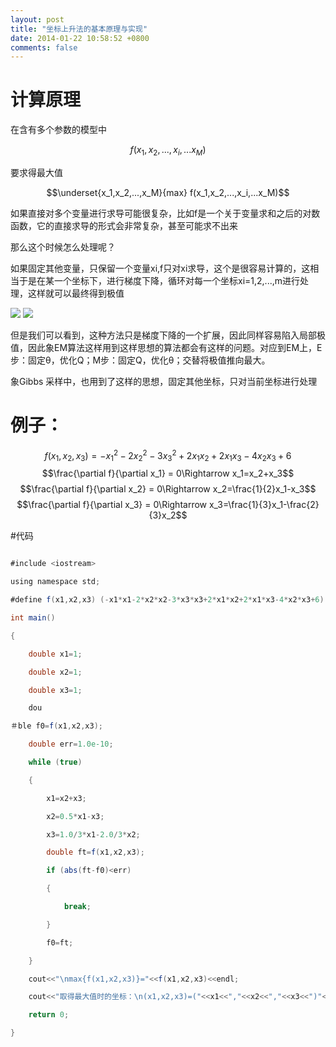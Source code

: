 ```yaml
---
layout: post
title: "坐标上升法的基本原理与实现"
date: 2014-01-22 10:58:52 +0800
comments: false
---
```


# 计算原理

在含有多个参数的模型中

$$f(x_1,x_2,...,x_i,...x_M)$$

要求得最大值

$$\underset{x_1,x_2,...,x_M}{max} f(x_1,x_2,...,x_i,...x_M)$$
 

如果直接对多个变量进行求导可能很复杂，比如f是一个关于变量求和之后的对数函数，它的直接求导的形式会非常复杂，甚至可能求不出来
 
那么这个时候怎么处理呢？
 

如果固定其他变量，只保留一个变量xi,f只对xi求导，这个是很容易计算的，这相当于是在某一个坐标下，进行梯度下降，循环对每一个坐标xi=1,2,...,m进行处理，这样就可以最终得到极值

![](http://img.my.csdn.net/uploads/201212/20/1355982599_1178.png)
![](http://img.my.csdn.net/uploads/201212/20/1355982695_2277.png)

但是我们可以看到，这种方法只是梯度下降的一个扩展，因此同样容易陷入局部极值，因此象EM算法这样用到这样思想的算法都会有这样的问题。对应到EM上，E步：固定θ，优化Q；M步：固定Q，优化θ；交替将极值推向最大。

象Gibbs 采样中，也用到了这样的思想，固定其他坐标，只对当前坐标进行处理



# 例子：
$$f(x_1,x_2,x_3)=-x_1^2-2x_2^2-3x_3^2+2x_1x_2+2x_1x_3-4x_2x_3+6$$
$$\frac{\partial f}{\partial x_1} = 0\Rightarrow x_1=x_2+x_3$$
$$\frac{\partial f}{\partial x_2} = 0\Rightarrow x_2=\frac{1}{2}x_1-x_3$$
$$\frac{\partial f}{\partial x_3} = 0\Rightarrow x_3=\frac{1}{3}x_1-\frac{2}{3}x_2$$


 

#代码

```java

#include <iostream>  

using namespace std;  

#define f(x1,x2,x3) (-x1*x1-2*x2*x2-3*x3*x3+2*x1*x2+2*x1*x3-4*x2*x3+6)  

int main()  

{  

    double x1=1;  

    double x2=1;  

    double x3=1;  

    dou

＃ble f0=f(x1,x2,x3);  

    double err=1.0e-10;  

    while (true)  

    {  

        x1=x2+x3;  

        x2=0.5*x1-x3;  

        x3=1.0/3*x1-2.0/3*x2;  

        double ft=f(x1,x2,x3);  

        if (abs(ft-f0)<err)  

        {  

            break;  

        }  

        f0=ft;  

    }  

    cout<<"\nmax{f(x1,x2,x3)}="<<f(x1,x2,x3)<<endl;  

    cout<<"取得最大值时的坐标：\n(x1,x2,x3)=("<<x1<<","<<x2<<","<<x3<<")"<<endl;  

    return 0;  

}  

```





